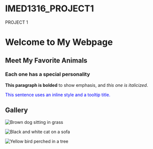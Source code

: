 # IMED1316_PROJECT1
PROJECT 1
<!DOCTYPE html>
<html lang="en">
<head>
  <meta charset="UTF-8">
  <title>My Sample Webpage</title>
</head>
<body>

  <h1>Welcome to My Webpage</h1>
  <h2>Meet My Favorite Animals</h2>
  <h3>Each one has a special personality</h3>

  <p><strong>This paragraph is bolded</strong> to show emphasis, and <em>this one is italicized</em>.</p>

  <p style="color: blue;" title="This text is blue using inline style.">This sentence uses an inline style and a tooltip title.</p>

 <h2>Gallery</h2>

<img src="images/dog.jpg"
     alt="Brown dog sitting in grass"
     title="Dog in the yard"
     style="max-width: 300px; height: auto;">

<img src="images/cat.jpg"
     alt="Black and white cat on a sofa"
     title="Cat on the couch"
     style="max-width: 300px; height: auto;">

<img src="images/bird.jpg"
     alt="Yellow bird perched in a tree"
     title="Yellow bird"
     style="max-width: 300px; height: auto;">


</body>
</html>
